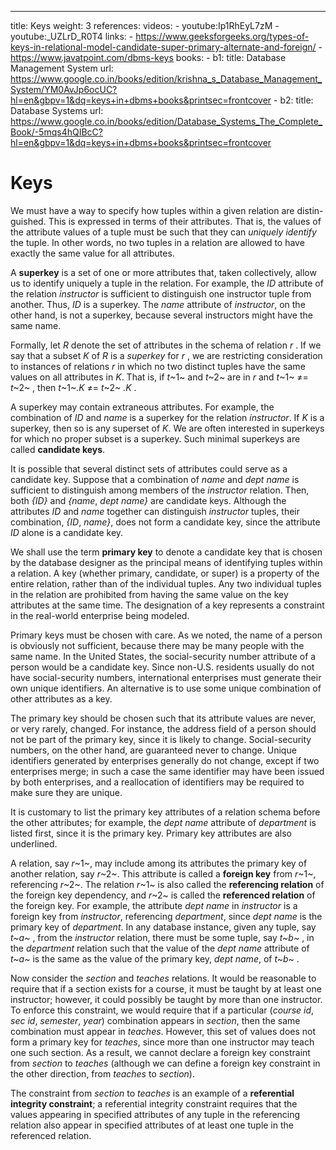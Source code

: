 ---
title:  Keys
weight: 3
references:
    videos:
        - youtube:Ip1RhEyL7zM
        - youtube:_UZLrD_R0T4
    links:
        - https://www.geeksforgeeks.org/types-of-keys-in-relational-model-candidate-super-primary-alternate-and-foreign/
        - https://www.javatpoint.com/dbms-keys
    books:
        - b1:
            title: Database Management System
            url: https://www.google.co.in/books/edition/krishna_s_Database_Management_System/YM0AvJp6ocUC?hl=en&gbpv=1&dq=keys+in+dbms+books&printsec=frontcover
        - b2:
            title: Database Systems
            url: https://www.google.co.in/books/edition/Database_Systems_The_Complete_Book/-5mqs4hQIBcC?hl=en&gbpv=1&dq=keys+in+dbms+books&printsec=frontcover
# Keys

We must have a way to specify how tuples within a given relation are distin- guished. This is expressed in terms of their attributes. That is, the values of the attribute values of a tuple must be such that they can _uniquely identify_ the tuple. In other words, no two tuples in a relation are allowed to have exactly the same value for all attributes.

A **superkey** is a set of one or more attributes that, taken collectively, allow us to identify uniquely a tuple in the relation. For example, the _ID_ attribute of the relation _instructor_ is sufficient to distinguish one instructor tuple from another. Thus, _ID_ is a superkey. The _name_ attribute of _instructor_, on the other hand, is not a superkey, because several instructors might have the same name.

Formally, let _R_ denote the set of attributes in the schema of relation _r_ . If we say that a subset _K_ of _R_ is a _superkey_ for _r_ , we are restricting consideration to instances of relations _r_ in which no two distinct tuples have the same values on all attributes in _K_. That is, if _t_~1~ and _t_~2~ are in _r_ and _t_~1~ ≠= _t_~2~ , then _t_~1~_.K_ ≠= _t_~2~ _.K_ .

A superkey may contain extraneous attributes. For example, the combination of _ID_ and _name_ is a superkey for the relation _instructor_. If _K_ is a superkey, then so is any superset of _K_. We are often interested in superkeys for which no proper subset is a superkey. Such minimal superkeys are called **candidate keys**.

It is possible that several distinct sets of attributes could serve as a candidate key. Suppose that a combination of _name_ and _dept name_ is sufficient to distinguish among members of the _instructor_ relation. Then, both _{ID}_ and _{name_, _dept name}_ are candidate keys. Although the attributes _ID_ and _name_ together can distinguish _instructor_ tuples, their combination, _{ID_, _name}_, does not form a candidate key, since the attribute _ID_ alone is a candidate key.

We shall use the term **primary key** to denote a candidate key that is chosen by the database designer as the principal means of identifying tuples within a relation. A key (whether primary, candidate, or super) is a property of the entire relation, rather than of the individual tuples. Any two individual tuples in the relation are prohibited from having the same value on the key attributes at the same time. The designation of a key represents a constraint in the real-world enterprise being modeled.

Primary keys must be chosen with care. As we noted, the name of a person is obviously not sufficient, because there may be many people with the same name. In the United States, the social-security number attribute of a person would be a candidate key. Since non-U.S. residents usually do not have social-security numbers, international enterprises must generate their own unique identifiers. An alternative is to use some unique combination of other attributes as a key.

The primary key should be chosen such that its attribute values are never, or very rarely, changed. For instance, the address field of a person should not be part of the primary key, since it is likely to change. Social-security numbers, on the other hand, are guaranteed never to change. Unique identifiers generated by enterprises generally do not change, except if two enterprises merge; in such a case the same identifier may have been issued by both enterprises, and a reallocation of identifiers may be required to make sure they are unique.

It is customary to list the primary key attributes of a relation schema before the other attributes; for example, the _dept name_ attribute of _department_ is listed first, since it is the primary key. Primary key attributes are also underlined.

A relation, say _r_~1~, may include among its attributes the primary key of another relation, say _r_~2~\. This attribute is called a **foreign key** from _r_~1~, referencing _r_~2~\. The relation _r_~1~ is also called the **referencing relation** of the foreign key dependency, and _r_~2~ is called the **referenced relation** of the foreign key. For example, the attribute _dept name_ in _instructor_ is a foreign key from _instructor_, referencing _department_, since _dept name_ is the primary key of _department_. In any database instance, given any tuple, say _t~a~_ , from the _instructor_ relation, there must be some tuple, say _t~b~_ , in the _department_ relation such that the value of the _dept name_ attribute of _t~a~_ is the same as the value of the primary key, _dept name_, of _t~b~_ .

Now consider the _section_ and _teaches_ relations. It would be reasonable to require that if a section exists for a course, it must be taught by at least one instructor; however, it could possibly be taught by more than one instructor. To enforce this constraint, we would require that if a particular (_course id_, _sec id_, _semester_, _year_) combination appears in _section_, then the same combination must appear in _teaches_. However, this set of values does not form a primary key for _teaches_, since more than one instructor may teach one such section. As a result, we cannot declare a foreign key constraint from _section_ to _teaches_ (although we can define a foreign key constraint in the other direction, from _teaches_ to _section_).

The constraint from _section_ to _teaches_ is an example of a **referential integrity constraint**; a referential integrity constraint requires that the values appearing in specified attributes of any tuple in the referencing relation also appear in specified attributes of at least one tuple in the referenced relation.
